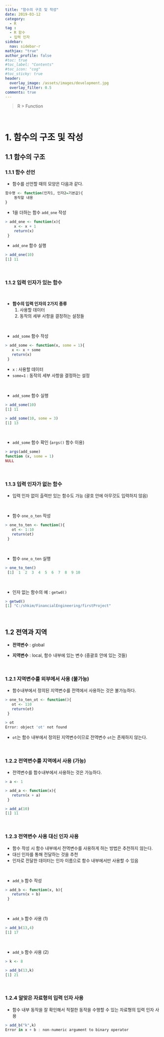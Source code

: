 ```yaml
---
title: "함수의 구조 및 작성"
date: 2019-03-12
category:
  - R
tag :
  - R 함수
  - 입력 인자
sidebar:
  nav: sidebar-r
mathjax: "true"
author_profile: false
#toc: true
#toc_label: "Contents"
#toc_icon: "cog"
#toc_sticky: true
header:
  overlay_image: /assets/images/development.jpg
  overlay_filter: 0.5
comments: true
---
```

> R > Function

<br>

# 1. 함수의 구조 및 작성

## 1.1 함수의 구조

### 1.1.1 함수 선언

- 함수를 선언할 때의 모양은 다음과 같다.
```r
함수명 <- function(인자1, 인자2=기본값){
	동작할 내용
}
```

- 1을 더하는 함수 `add_one` 작성
```R
> add_one <- function(x){
	x <- x + 1
	return(x)
 }
```

- `add_one` 함수 실행
```R
> add_one(10)
[1] 11
```

<br>

### 1.1.2 입력 인자가 있는 함수

<br>

- **함수의 입력 인자의 2가지 종류**
  1.  사용할 데이터
  2.  동작의 세부 사항을 결정하는 설정들

<br>

- `add_some` 함수 작성
```R
> add_some <- function(x, some = 1){
   x <- x + some
   return(x)
 }
```

- `x` : 사용할 데이터
- `some=1` : 동작의 세부 사항을 결정하는 설정

<br>

- `add_some` 함수 실행
```R
> add_some(10)
[1] 11
```
```R
> add_some(10, some = 3)
[1] 13
```

<br>

- `add_some` 함수 확인 (`args()` 함수 이용)
```R
> args(add_some)
function (x, some = 1)
NULL
```

<br>

### 1.1.3 입력 인자가 없는 함수

- 입력 인자 없이 출력만 있는 함수도 가능 (괄호 안에 아무것도 입력하지 않음)

<br>

- 함수 `one_o_ten` 작성
```R
> one_to_ten <- function(){
   ot <- 1:10
   return(ot)
 }
```

<br>

- 함수 `one_o_ten` 실행
```R
> one_to_ten()
 [1]  1  2  3  4  5  6  7  8  9 10
```

<br>

- 인자 없는 함수의 예 : `getwd()`
```R
> getwd()
[1] "C:/shkim/FinancialEngineering/firstProject"
```

<br>

## 1.2 전역과 지역

- **전역변수** : global

- **지역변수** : local, 함수 내부에 있는 변수 (중괄호 안에 있는 것들)

<br>

### 1.2.1 지역변수를 외부에서 사용 (불가능)

- 함수내부에서 정의된 지역변수를 전역에서 사용하는 것은 불가능하다.
```R
> one_to_ten_ot <- function(){
   ot <- 110
   return(ot)
 }
```
```R
> ot
Error: object 'ot' not found
```

- `ot`는 함수 내부에서 정의된 지역변수이므로 전역변수 `ot`는 존재하지 않는다.

<br>

### 1.2.2 전역변수를 지역에서 사용 (가능)

- 전역변수를 함수내부에서 사용하는 것은 가능하다.
```R
> a <- 1
```
```R
> add_a <- function(x){
   return(x + a)
 }
```
```R
> add_a(10)
[1] 11
```

<br>

### 1.2.3 전역변수 사용 대신 인자 사용

- 함수 작성 시 함수 내부에서 전역변수를 사용하게 하는 방법은 추천하지 않는다.
- 대신 인자를 통해 전달하는 것을 추천
- 인자로 전달한 데이터는 인자 이름으로 함수 내부에서만 사용할 수 있음

<br>

- `add_b` 함수 작성
```R
> add_b <- function(x, b){
   return(x + b)
 }
```

<br>

- `add_b` 함수 사용 (1)
```R
> add_b(13,4)
[1] 17
```

<br>

- `add_b` 함수 사용 (2)
```R
> k <- 8
```
```R
> add_b(13,k)
[1] 21
```

<br>

### 1.2.4 알맞은 자료형의 입력 인자 사용

- 함수 내부 동작을 잘 확인해서 적절한 동작을 수행할 수 있는 자료형의 입력 인자 사용
```R
> add_b("k",k)
Error in x + b : non-numeric argument to binary operator
```
